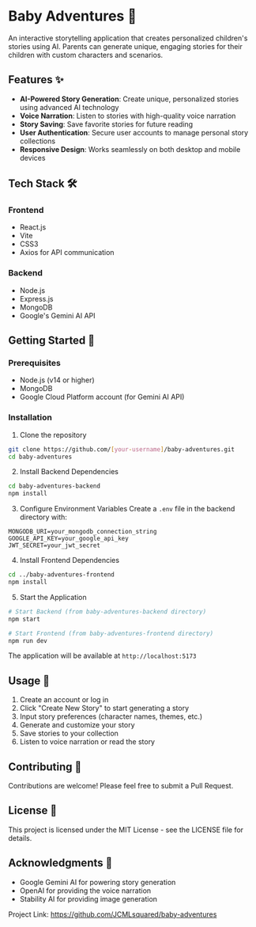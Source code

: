 # Baby Adventures 🍼

An interactive storytelling application that creates personalized children's stories using AI. Parents can generate unique, engaging stories for their children with custom characters and scenarios.

## Features ✨

- **AI-Powered Story Generation**: Create unique, personalized stories using advanced AI technology
- **Voice Narration**: Listen to stories with high-quality voice narration
- **Story Saving**: Save favorite stories for future reading
- **User Authentication**: Secure user accounts to manage personal story collections
- **Responsive Design**: Works seamlessly on both desktop and mobile devices

## Tech Stack 🛠️

### Frontend
- React.js
- Vite
- CSS3
- Axios for API communication

### Backend
- Node.js
- Express.js
- MongoDB
- Google's Gemini AI API

## Getting Started 🚀

### Prerequisites
- Node.js (v14 or higher)
- MongoDB
- Google Cloud Platform account (for Gemini AI API)

### Installation

1. Clone the repository
```bash
git clone https://github.com/[your-username]/baby-adventures.git
cd baby-adventures
```

2. Install Backend Dependencies
```bash
cd baby-adventures-backend
npm install
```

3. Configure Environment Variables
Create a `.env` file in the backend directory with:
```
MONGODB_URI=your_mongodb_connection_string
GOOGLE_API_KEY=your_google_api_key
JWT_SECRET=your_jwt_secret
```

4. Install Frontend Dependencies
```bash
cd ../baby-adventures-frontend
npm install
```

5. Start the Application
```bash
# Start Backend (from baby-adventures-backend directory)
npm start

# Start Frontend (from baby-adventures-frontend directory)
npm run dev
```

The application will be available at `http://localhost:5173`

## Usage 📖

1. Create an account or log in
2. Click "Create New Story" to start generating a story
3. Input story preferences (character names, themes, etc.)
4. Generate and customize your story
5. Save stories to your collection
6. Listen to voice narration or read the story

## Contributing 🤝

Contributions are welcome! Please feel free to submit a Pull Request.

## License 📄

This project is licensed under the MIT License - see the LICENSE file for details.

## Acknowledgments 🙏

- Google Gemini AI for powering story generation
- OpenAI for providing the voice narration
- Stability AI for providing image generation



Project Link: https://github.com/JCMLsquared/baby-adventures